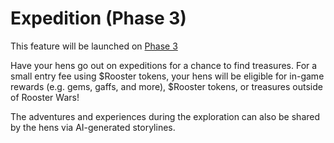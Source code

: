 # Expedition (Phase 3)

This feature will be launched on [Phase 3](land-and-buildables.md)

Have your hens go out on expeditions for a chance to find treasures. For a small entry fee using $Rooster tokens, your hens will be eligible for in-game rewards (e.g. gems, gaffs, and more), $Rooster tokens, or treasures outside of Rooster Wars!&#x20;

The adventures and experiences during the exploration can also be shared by the hens via AI-generated storylines.
